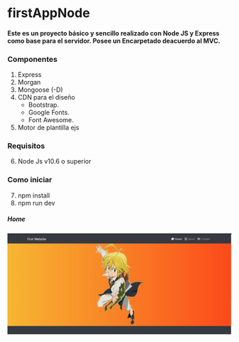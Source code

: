 # firstAppNode


#### Este es un proyecto básico y sencillo realizado con Node JS y Express como base para el servidor. Posee un Encarpetado deacuerdo al MVC.

### Componentes

 1. Express
 2. Morgan
 3. Mongoose (-D)
 4. CDN para el diseño 
    * Bootstrap.
    * Google Fonts.
    * Font Awesome. 
 5. Motor de plantilla ejs
 
 
 ### Requisitos
 6. Node Js v10.6 o superior 


### Como iniciar
 7. npm install
 8. npm run dev



##### Home
![alt text](https://github.com/JuanKno/firstAppNode/blob/master/src/public/images/nodeforstapp.png)
